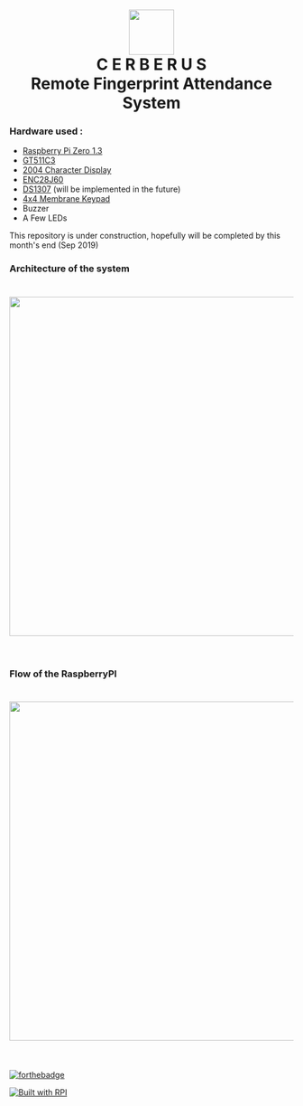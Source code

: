 <h1 align="center">
	<img width="80" src="https://raw.githubusercontent.com/Cerberus-Biometric/cerberus-web/master/Logo/logo-circle.png">
	<br>
	C E R B E R U S
	<br>
	Remote Fingerprint Attendance System
</h1>


### Hardware used : ### 
* <a href="https://robu.in/product/raspberry-pi-zero-v1-3-development-board/">Raspberry Pi Zero 1.3</a>
* <a href="https://robu.in/product/fingerprint-scanner-ttl-gt-511c3/">GT511C3</a>
* <a href="https://robu.in/product/serial-2004-20-x-4-iici2ctwi-blue-backlight-lcd-module/?gclid=CjwKCAjwza_mBRBTEiwASDWVvgv5-7Z2ck3JDQexbm28OYU8A0GNDzFmfHsDwZYOSB_mKJHKnKkA3RoCr78QAvD_BwE">2004 Character Display</a>
* <a href="https://robu.in/product/ethernet-module-enc28j60/">ENC28J60</a>
* <a href="https://robu.in/product/tiny-rtc-real-time-clock-ds1307-i2c-iic-module-for-arduino/">DS1307</a> (will be implemented in the future)
* <a href="https://robu.in/product/4x4-matrix-keypad-membrane-switch-arduino-arm-mcu/">4x4 Membrane Keypad</a>
* Buzzer</a>
* A Few LEDs</a>

This repository is under construction, hopefully will be completed by this month's end (Sep 2019)

### Architecture of the system ### 
<h1 align="center">
	<img width="600" src="https://raw.githubusercontent.com/Cerberus-Biometric/cerberus-web/master/Documentation/Architecture.jpg">
	<br>
	<br>
</h1>

### Flow of the RaspberryPI ### 
<h1 align="center">
	<img width="600" src="https://raw.githubusercontent.com/Cerberus-Biometric/cerberus-web/master/Documentation/FlowChart.jpg">
	<br>
	<br>
</h1>

[![forthebadge](https://forthebadge.com/images/badges/made-with-python.svg)](https://forthebadge.com)

[![Built with RPI](https://img.shields.io/badge/workswith-raspberryPi-blue)](http://shields.io/#your-badge)
